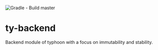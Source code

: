 ![Gradle - Build master](https://github.com/lukasrieger/ty-backend/workflows/Gradle%20-%20Build%20master/badge.svg)
# ty-backend
Backend module of typhoon with a focus on immutability and stability.
